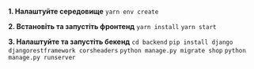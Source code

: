 **1. Налаштуйте середовище**
```yarn env create```

**2. Встановіть та запустіть фронтенд**
```yarn install```
```yarn start```

**3. Налаштуйте та запустіть бекенд**
```cd backend```
```pip install django djangorestframework corsheaders```
```python manage.py migrate shop```
```python manage.py runserver```
